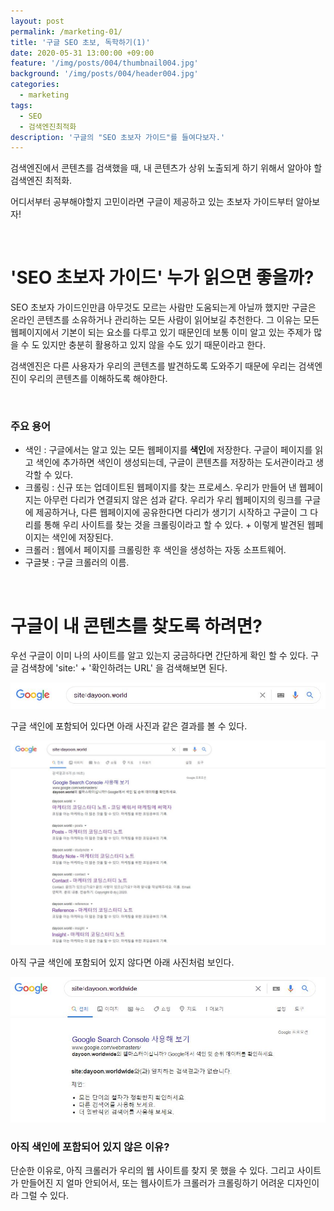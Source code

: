 ```yaml
---
layout: post
permalink: /marketing-01/
title: '구글 SEO 초보, 독학하기(1)'
date: 2020-05-31 13:00:00 +09:00
feature: '/img/posts/004/thumbnail004.jpg'
background: '/img/posts/004/header004.jpg'
categories:
  - marketing
tags:
  - SEO
  - 검색엔진최적화
description: '구글의 "SEO 초보자 가이드"를 들여다보자.'
---
```


검색엔진에서 콘텐츠를 검색했을 때, 내 콘텐츠가 상위 노출되게 하기 위해서 알아야 할 검색엔진 최적화.

어디서부터 공부해야할지 고민이라면 구글이 제공하고 있는 초보자 가이드부터 알아보자!

​     

# 'SEO 초보자 가이드' 누가 읽으면 좋을까?

  SEO 초보자 가이드인만큼 아무것도 모르는 사람만 도움되는게 아닐까 했지만 구글은 온라인 콘텐츠를 소유하거나 관리하는 모든 사람이 읽어보길 추천한다. 그 이유는 모든 웹페이지에서 기본이 되는 요소를 다루고 있기 때문인데 보통 이미 알고 있는 주제가 많을 수 도 있지만 충분히 활용하고 있지 않을 수도 있기 때문이라고 한다.

  검색엔진은 다른 사용자가 우리의 콘텐츠를 발견하도록 도와주기 때문에 우리는 검색엔진이 우리의 콘텐츠를 이해하도록 해야한다.

​     

### 주요 용어

* 색인 : 구글에서는 알고 있는 모든 웹페이지를 <b>색인</b>에 저장한다. 구글이 페이지를 읽고 색인에 추가하면 색인이 생성되는데, 구글이 콘텐츠를 저장하는 도서관이라고 생각할 수 있다.
* 크롤링 : 신규 또는 업데이트된 웹페이지를 찾는 프로세스. 우리가 만들어 낸 웹페이지는 아무런 다리가 연결되지 않은 섬과 같다. 우리가 우리 웹페이지의 링크를 구글에 제공하거나, 다른 웹페이지에 공유한다면 다리가 생기기 시작하고 구글이 그 다리를 통해 우리 사이트를 찾는 것을 크롤링이라고 할 수 있다. + 이렇게 발견된 웹페이지는 색인에 저장된다.
* 크롤러 : 웹에서 페이지를 크롤링한 후 색인을 생성하는 자동 소프트웨어.
* 구글봇 : 구글 크롤러의 이름.

​     

# 구글이 내 콘텐츠를 찾도록 하려면?

우선 구글이 이미 나의 사이트를 알고 있는지 궁금하다면 간단하게 확인 할 수 있다. 구글 검색창에 'site:' + '확인하려는 URL' 을 검색해보면 된다.

![site:검색](/img/posts/004/site1.JPG)

구글 색인에 포함되어 있다면 아래 사진과 같은 결과를 볼 수 있다.

![site:검색 결과](/img/posts/004/site2.JPG)

아직 구글 색인에 포함되어 있지 않다면 아래 사진처럼 보인다.

![site:검색 결과](/img/posts/004/site3.JPG)



### 아직 색인에 포함되어 있지 않은 이유?

단순한 이유로, 아직 크롤러가 우리의 웹 사이트를 찾지 못 했을 수 있다. 그리고 사이트가 만들어진 지 얼마 안되어서, 또는 웹사이트가 크롤러가 크롤링하기 어려운 디자인이라 그럴 수 있다.

